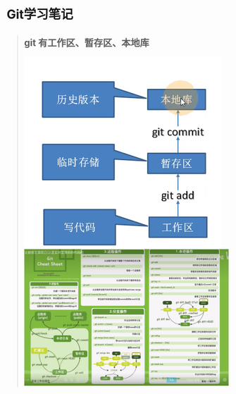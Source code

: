 # Git学习笔记  

> ## git 有工作区、暂存区、本地库
> ![](img/mk-2023-07-28-16-22-59.png)
> ![](img/mk-2023-07-28-16-41-00.png)



